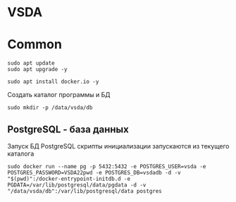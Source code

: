 # VSDA



# Common

```
sudo apt update
sudo apt upgrade -y

sudo apt install docker.io -y
```
Создать каталог программы и БД
```
sudo mkdir -p /data/vsda/db
```


## PostgreSQL - база данных
Запуск БД PostgreSQL скрипты инициализации запускаются из текущего каталога
```
sudo docker run --name pg -p 5432:5432 -e POSTGRES_USER=vsda -e POSTGRES_PASSWORD=VSDA22pwd -e POSTGRES_DB=vsdadb -d -v "$(pwd)":/docker-entrypoint-initdb.d -e PGDATA=/var/lib/postgresql/data/pgdata -d -v "/data/vsda/db":/var/lib/postgresql/data postgres

```

```
